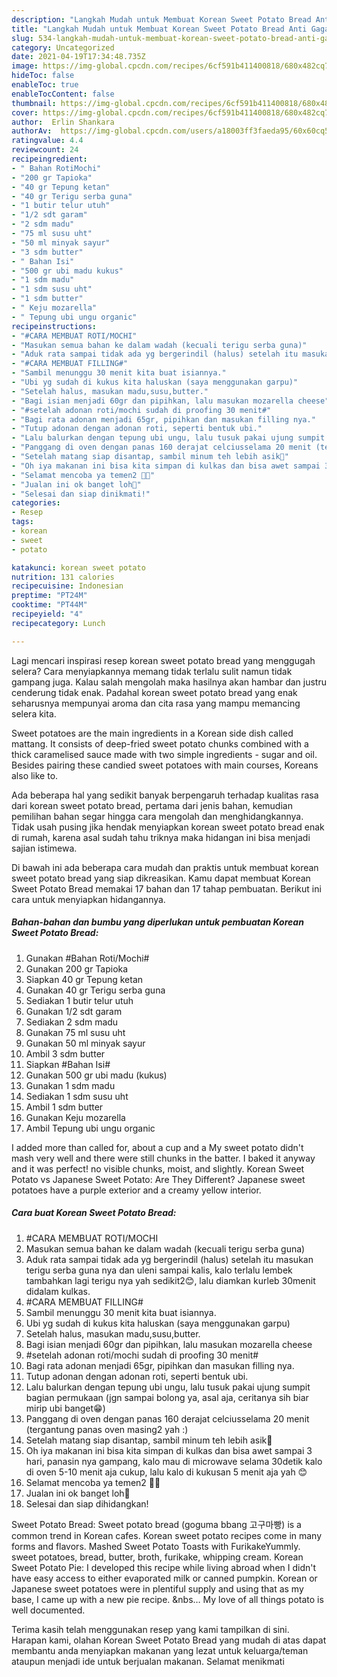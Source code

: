 ```yaml
---
description: "Langkah Mudah untuk Membuat Korean Sweet Potato Bread Anti Gagal"
title: "Langkah Mudah untuk Membuat Korean Sweet Potato Bread Anti Gagal"
slug: 534-langkah-mudah-untuk-membuat-korean-sweet-potato-bread-anti-gagal
category: Uncategorized
date: 2021-04-19T17:34:48.735Z
image: https://img-global.cpcdn.com/recipes/6cf591b411400818/680x482cq70/korean-sweet-potato-bread-foto-resep-utama.jpg
hideToc: false
enableToc: true
enableTocContent: false
thumbnail: https://img-global.cpcdn.com/recipes/6cf591b411400818/680x482cq70/korean-sweet-potato-bread-foto-resep-utama.jpg
cover: https://img-global.cpcdn.com/recipes/6cf591b411400818/680x482cq70/korean-sweet-potato-bread-foto-resep-utama.jpg
author:  Erlin Shankara
authorAv:  https://img-global.cpcdn.com/users/a18003ff3faeda95/60x60cq50/avatar.jpg
ratingvalue: 4.4
reviewcount: 24
recipeingredient:
- " Bahan RotiMochi"
- "200 gr Tapioka"
- "40 gr Tepung ketan"
- "40 gr Terigu serba guna"
- "1 butir telur utuh"
- "1/2 sdt garam"
- "2 sdm madu"
- "75 ml susu uht"
- "50 ml minyak sayur"
- "3 sdm butter"
- " Bahan Isi"
- "500 gr ubi madu kukus"
- "1 sdm madu"
- "1 sdm susu uht"
- "1 sdm butter"
- " Keju mozarella"
- " Tepung ubi ungu organic"
recipeinstructions:
- "#CARA MEMBUAT ROTI/MOCHI"
- "Masukan semua bahan ke dalam wadah (kecuali terigu serba guna)"
- "Aduk rata sampai tidak ada yg bergerindil (halus) setelah itu masukan terigu serba guna nya dan uleni sampai kalis, kalo terlalu lembek tambahkan lagi terigu nya yah sedikit2😊, lalu diamkan kurleb 30menit didalam kulkas."
- "#CARA MEMBUAT FILLING#"
- "Sambil menunggu 30 menit kita buat isiannya."
- "Ubi yg sudah di kukus kita haluskan (saya menggunakan garpu)"
- "Setelah halus, masukan madu,susu,butter."
- "Bagi isian menjadi 60gr dan pipihkan, lalu masukan mozarella cheese"
- "#setelah adonan roti/mochi sudah di proofing 30 menit#"
- "Bagi rata adonan menjadi 65gr, pipihkan dan masukan filling nya."
- "Tutup adonan dengan adonan roti, seperti bentuk ubi."
- "Lalu balurkan dengan tepung ubi ungu, lalu tusuk pakai ujung sumpit bagian permukaan (jgn sampai bolong ya, asal aja, ceritanya sih biar mirip ubi banget😁)"
- "Panggang di oven dengan panas 160 derajat celciusselama 20 menit (tergantung panas oven masing2 yah :)"
- "Setelah matang siap disantap, sambil minum teh lebih asik🤩"
- "Oh iya makanan ini bisa kita simpan di kulkas dan bisa awet sampai 3 hari, panasin nya gampang, kalo mau di microwave selama 30detik kalo di oven 5-10 menit aja cukup, lalu kalo di kukusan 5 menit aja yah 😊"
- "Selamat mencoba ya temen2 💞💙"
- "Jualan ini ok banget loh🥰"
- "Selesai dan siap dinikmati!"
categories:
- Resep
tags:
- korean
- sweet
- potato

katakunci: korean sweet potato 
nutrition: 131 calories
recipecuisine: Indonesian
preptime: "PT24M"
cooktime: "PT44M"
recipeyield: "4"
recipecategory: Lunch

---
```



Lagi mencari inspirasi resep korean sweet potato bread yang menggugah selera? Cara menyiapkannya memang tidak terlalu sulit namun tidak gampang juga. Kalau salah mengolah maka hasilnya akan hambar dan justru cenderung tidak enak. Padahal korean sweet potato bread yang enak seharusnya mempunyai aroma dan cita rasa yang mampu memancing selera kita.


Sweet potatoes are the main ingredients in a Korean side dish called mattang. It consists of deep-fried sweet potato chunks combined with a thick caramelised sauce made with two simple ingredients - sugar and oil. Besides pairing these candied sweet potatoes with main courses, Koreans also like to.

Ada beberapa hal yang sedikit banyak berpengaruh terhadap kualitas rasa dari korean sweet potato bread, pertama dari jenis bahan, kemudian pemilihan bahan segar hingga cara mengolah dan menghidangkannya. Tidak usah pusing jika hendak menyiapkan korean sweet potato bread enak di rumah, karena asal sudah tahu triknya maka hidangan ini bisa menjadi sajian istimewa.


Di bawah ini ada beberapa cara mudah dan praktis untuk membuat korean sweet potato bread yang siap dikreasikan. Kamu dapat membuat Korean Sweet Potato Bread memakai 17 bahan dan 17 tahap pembuatan. Berikut ini cara untuk menyiapkan hidangannya.

<!--inarticleads1-->

##### Bahan-bahan dan bumbu yang diperlukan untuk pembuatan Korean Sweet Potato Bread:

1. Gunakan  #Bahan Roti/Mochi#
1. Gunakan 200 gr Tapioka
1. Siapkan 40 gr Tepung ketan
1. Gunakan 40 gr Terigu serba guna
1. Sediakan 1 butir telur utuh
1. Gunakan 1/2 sdt garam
1. Sediakan 2 sdm madu
1. Gunakan 75 ml susu uht
1. Gunakan 50 ml minyak sayur
1. Ambil 3 sdm butter
1. Siapkan  #Bahan Isi#
1. Gunakan 500 gr ubi madu (kukus)
1. Gunakan 1 sdm madu
1. Sediakan 1 sdm susu uht
1. Ambil 1 sdm butter
1. Gunakan  Keju mozarella
1. Ambil  Tepung ubi ungu organic


I added more than called for, about a cup and a My sweet potato didn&#39;t mash very well and there were still chunks in the batter. I baked it anyway and it was perfect! no visible chunks, moist, and slightly. Korean Sweet Potato vs Japanese Sweet Potato: Are They Different? Japanese sweet potatoes have a purple exterior and a creamy yellow interior. 

<!--inarticleads2-->

##### Cara buat Korean Sweet Potato Bread:

1. #CARA MEMBUAT ROTI/MOCHI
1. Masukan semua bahan ke dalam wadah (kecuali terigu serba guna)
1. Aduk rata sampai tidak ada yg bergerindil (halus) setelah itu masukan terigu serba guna nya dan uleni sampai kalis, kalo terlalu lembek tambahkan lagi terigu nya yah sedikit2😊, lalu diamkan kurleb 30menit didalam kulkas.
1. #CARA MEMBUAT FILLING#
1. Sambil menunggu 30 menit kita buat isiannya.
1. Ubi yg sudah di kukus kita haluskan (saya menggunakan garpu)
1. Setelah halus, masukan madu,susu,butter.
1. Bagi isian menjadi 60gr dan pipihkan, lalu masukan mozarella cheese
1. #setelah adonan roti/mochi sudah di proofing 30 menit#
1. Bagi rata adonan menjadi 65gr, pipihkan dan masukan filling nya.
1. Tutup adonan dengan adonan roti, seperti bentuk ubi.
1. Lalu balurkan dengan tepung ubi ungu, lalu tusuk pakai ujung sumpit bagian permukaan (jgn sampai bolong ya, asal aja, ceritanya sih biar mirip ubi banget😁)
1. Panggang di oven dengan panas 160 derajat celciusselama 20 menit (tergantung panas oven masing2 yah :)
1. Setelah matang siap disantap, sambil minum teh lebih asik🤩
1. Oh iya makanan ini bisa kita simpan di kulkas dan bisa awet sampai 3 hari, panasin nya gampang, kalo mau di microwave selama 30detik kalo di oven 5-10 menit aja cukup, lalu kalo di kukusan 5 menit aja yah 😊
1. Selamat mencoba ya temen2 💞💙
1. Jualan ini ok banget loh🥰
1. Selesai dan siap dihidangkan!

Sweet Potato Bread: Sweet potato bread (goguma bbang 고구마빵) is a common trend in Korean cafes. Korean sweet potato recipes come in many forms and flavors. Mashed Sweet Potato Toasts with FurikakeYummly. sweet potatoes, bread, butter, broth, furikake, whipping cream. Korean Sweet Potato Pie: I developed this recipe while living abroad when I didn&#39;t have easy access to either evaporated milk or canned pumpkin. Korean or Japanese sweet potatoes were in plentiful supply and using that as my base, I came up with a new pie recipe. &amp;nbs… My love of all things potato is well documented. 

Terima kasih telah menggunakan resep yang kami tampilkan di sini. Harapan kami, olahan Korean Sweet Potato Bread yang mudah di atas dapat membantu anda menyiapkan makanan yang lezat untuk keluarga/teman ataupun menjadi ide untuk berjualan makanan. Selamat menikmati
